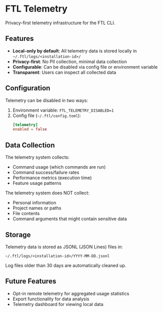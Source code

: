 # FTL Telemetry

Privacy-first telemetry infrastructure for the FTL CLI.

## Features

- **Local-only by default**: All telemetry data is stored locally in `~/.ftl/logs/<installation-id>/`
- **Privacy-first**: No PII collection, minimal data collection
- **Configurable**: Can be disabled via config file or environment variable
- **Transparent**: Users can inspect all collected data

## Configuration

Telemetry can be disabled in two ways:

1. Environment variable: `FTL_TELEMETRY_DISABLED=1`
2. Config file (`~/.ftl/config.toml`):
   ```toml
   [telemetry]
   enabled = false
   ```

## Data Collection

The telemetry system collects:

- Command usage (which commands are run)
- Command success/failure rates
- Performance metrics (execution time)
- Feature usage patterns

The telemetry system does NOT collect:

- Personal information
- Project names or paths
- File contents
- Command arguments that might contain sensitive data

## Storage

Telemetry data is stored as JSONL (JSON Lines) files in:
```
~/.ftl/logs/<installation-id>/YYYY-MM-DD.jsonl
```

Log files older than 30 days are automatically cleaned up.

## Future Features

- Opt-in remote telemetry for aggregated usage statistics
- Export functionality for data analysis
- Telemetry dashboard for viewing local data